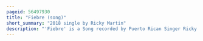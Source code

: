```yaml
---
pageid: 56497930
title: "Fiebre (song)"
short_summary: "2018 single by Ricky Martin"
description: "'Fiebre' is a Song recorded by Puerto Rican Singer Ricky Martin, featuring a Guest Appearance from Puerto Rican Duo Wisin & Yandel. It was written by Víctor Rafael Torres Betancourt, Marcos Ramírez Carrasquillo, José Angel Torres Castro, Eliot José Feliciano, Martin, Andrés Castro, Yotuel Romero, Yandel, Beatriz Luengo, and Wisin, while the Production was handled by Los Legendarios. The Song was released on february 23 2018 as a single by sony Music Latin for digital Download and Streaming. A spanish Reggaeton and Pop Song with Reggae and Dembow Influences it is about an addictive Lover and the Heat of his Feelings."
---
```

